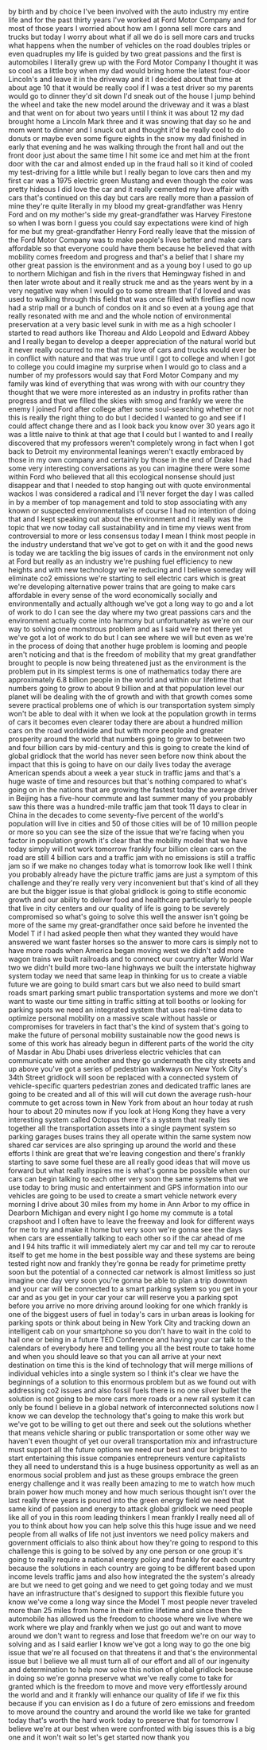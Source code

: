 
by birth and by choice I&#39;ve been
involved with the auto industry my
entire life and for the past thirty
years I&#39;ve worked at Ford Motor Company
and for most of those years I worried
about how am I gonna sell more cars and
trucks but today I worry about what if
all we do is sell more cars and trucks
what happens when the number of vehicles
on the road doubles triples or even
quadruples my life is guided by two
great passions and the first is
automobiles I literally grew up with the
Ford Motor Company I thought it was so
cool as a little boy when my dad would
bring home the latest four-door
Lincoln&#39;s and leave it in the driveway
and it I decided about that time at
about age 10 that it would be really
cool if I was a test driver so my
parents would go to dinner they&#39;d sit
down I&#39;d sneak out of the house I jump
behind the wheel and take the new model
around the driveway and it was a blast
and that went on for about two years
until I think it was about 12 my dad
brought home a Lincoln Mark three and it
was snowing that day so he and mom went
to dinner and I snuck out and thought
it&#39;d be really cool to do donuts or
maybe even some figure eights in the
snow my dad finished in early that
evening and he was walking through the
front hall and out the front door just
about the same time I hit some ice and
met him at the front door with the car
and almost ended up in the fraud hall so
it kind of cooled my test-driving for a
little while but I really began to love
cars then and my first car was a 1975
electric green Mustang and even though
the color was pretty hideous I did love
the car and it really cemented my love
affair with cars that&#39;s continued on
this day but cars are really more than a
passion of mine
they&#39;re quite literally in my blood my
great-grandfather was Henry Ford and on
my mother&#39;s side my great-grandfather
was Harvey Firestone so when I was born
I guess you could say expectations were
kind of high for me but my
great-grandfather Henry Ford really
leave that the mission of the Ford Motor
Company was to make people&#39;s lives
better and make cars affordable so that
everyone could have them because he
believed that with mobility comes
freedom and progress and that&#39;s a belief
that I share my other great passion is
the environment and as a young boy I
used to go up to northern Michigan and
fish in the rivers that Hemingway fished
in and then later wrote about and it
really struck me and as the years went
by in a very negative way when I would
go to some stream that I&#39;d loved and was
used to walking through this field that
was once filled with fireflies and now
had a strip mall or a bunch of condos on
it and so even at a young age that
really resonated with me and and the
whole notion of environmental
preservation at a very basic level sunk
in with me as a high schooler I started
to read authors like Thoreau and Aldo
Leopold and Edward Abbey and I really
began to develop a deeper appreciation
of the natural world but it never really
occurred to me that my love of cars and
trucks would ever be in conflict with
nature and that was true until I got to
college and when I got to college you
could imagine my surprise when I would
go to class and a number of my
professors would say that Ford Motor
Company and my family was kind of
everything that was wrong with with our
country they thought that we were more
interested as an industry in profits
rather than progress and that we filled
the skies with smog and frankly we were
the enemy
I joined Ford after college after some
soul-searching whether or not this is
really the right thing to do but I
decided I wanted to go and see if I
could affect change there and as I look
back you know over 30 years ago it was a
little naive to think at that age that I
could but I wanted to and I really
discovered that my professors weren&#39;t
completely wrong
in fact when I got back to Detroit my
environmental leanings weren&#39;t exactly
embraced by those in my own company and
certainly by those in the end of
Drake I had some very interesting
conversations as you can imagine there
were some within Ford who believed that
all this ecological nonsense should just
disappear and that I needed to stop
hanging out with quote environmental
wackos I was considered a radical and
I&#39;ll never forget the day I was called
in by a member of top management and
told to stop associating with any known
or suspected environmentalists of course
I had no intention of doing that
and I kept speaking out about the
environment and it really was the topic
that we now today call sustainability
and in time my views went from
controversial to more or less consensus
today I mean I think most people in the
industry understand that we&#39;ve got to
get on with it and the good news is
today we are tackling the big issues of
cards in the environment not only at
Ford but really as an industry we&#39;re
pushing fuel efficiency to new heights
and with new technology we&#39;re reducing
and I believe someday will eliminate co2
emissions we&#39;re starting to sell
electric cars which is great we&#39;re
developing alternative power trains that
are going to make cars affordable in
every sense of the word economically
socially and environmentally and
actually although we&#39;ve got a long way
to go and a lot of work to do I can see
the day where my two great passions cars
and the environment actually come into
harmony but unfortunately as we&#39;re on
our way to solving one monstrous problem
and as I said we&#39;re not there yet
we&#39;ve got a lot of work to do but I can
see where we will but even as we&#39;re in
the process of doing that another huge
problem is looming and people aren&#39;t
noticing and that is the freedom of
mobility that my great grandfather
brought to people is now being
threatened just as the environment is
the problem put in its simplest terms is
one of mathematics today there are
approximately 6.8 billion people in the
world and within our lifetime that
numbers going to grow to about 9 billion
and at that population level our planet
will be dealing with the
of growth and with that growth comes
some severe practical problems one of
which is our transportation system
simply won&#39;t be able to deal with it
when we look at the population growth in
terms of cars it becomes even clearer
today there are about a hundred million
cars on the road worldwide and but with
more people and greater prosperity
around the world that numbers going to
grow to between two and four billion
cars by mid-century and this is going to
create the kind of global gridlock that
the world has never seen before
now think about the impact that this is
going to have on our daily lives today
the average American spends about a week
a year stuck in traffic jams and that&#39;s
a huge waste of time and resources
but that&#39;s nothing compared to what&#39;s
going on in the nations that are growing
the fastest today the average driver in
Beijing has a five-hour commute and last
summer many of you probably saw this
there was a hundred-mile traffic jam
that took 11 days to clear in China in
the decades to come
seventy-five percent of the world&#39;s
population will live in cities and 50 of
those cities will be of 10 million
people or more so you can see the size
of the issue that we&#39;re facing when you
factor in population growth it&#39;s clear
that the mobility model that we have
today simply will not work tomorrow
frankly four billion clean cars on the
road are still 4 billion cars and a
traffic jam with no emissions is still a
traffic jam so if we make no changes
today what is tomorrow look like well I
think you probably already have the
picture traffic jams are just a symptom
of this challenge and they&#39;re really
very very inconvenient but that&#39;s kind
of all they are but the bigger issue is
that global gridlock is going to stifle
economic growth and our ability to
deliver food and healthcare particularly
to people that live in city centers and
our quality of life is going to be
severely compromised so what&#39;s going to
solve this well the answer isn&#39;t going
be more of the same my great-grandfather
once said before he invented the Model T
if I had asked people then what they
wanted they would have answered we want
faster horses so the answer to more cars
is simply not to have more roads when
America began moving west we didn&#39;t add
more wagon trains we built railroads and
to connect our country after World War
two we didn&#39;t build more two-lane
highways we built the interstate highway
system today we need that same leap in
thinking for us to create a viable
future we are going to build smart cars
but we also need to build smart roads
smart parking smart public
transportation systems and more we don&#39;t
want to waste our time sitting in
traffic sitting at toll booths or
looking for parking spots we need an
integrated system that uses real-time
data to optimize personal mobility on a
massive scale without hassle or
compromises for travelers in fact that&#39;s
the kind of system that&#39;s going to make
the future of personal mobility
sustainable now the good news is some of
this work has already begun in different
parts of the world the city of Masdar in
Abu Dhabi uses driverless electric
vehicles that can communicate with one
another and they go underneath the city
streets and up above you&#39;ve got a series
of pedestrian walkways on New York
City&#39;s 34th Street gridlock will soon be
replaced with a connected system of
vehicle-specific quarters pedestrian
zones and dedicated traffic lanes are
going to be created and all of this will
will cut down the average rush-hour
commute to get across town in New York
from about an hour today at rush hour to
about 20 minutes now if you look at Hong
Kong they have a very interesting system
called Octopus there it&#39;s a system that
really ties together all the
transportation assets into a single
payment system so parking garages buses
trains they all operate within the same
system now shared car services are also
springing up around the world
and these efforts I think are great that
we&#39;re leaving congestion and there&#39;s
frankly starting to save some fuel these
are all really good ideas that will move
us forward but what really inspires me
is what&#39;s gonna be possible when our
cars can begin talking to each other
very soon the same systems that we use
today to bring music and entertainment
and GPS information into our vehicles
are going to be used to create a smart
vehicle network every morning I drive
about 30 miles from my home in Ann Arbor
to my office in Dearborn Michigan and
every night I go home my commute is a
total crapshoot and I often have to
leave the freeway and look for different
ways for me to try and make it home but
very soon we&#39;re gonna see the days when
cars are essentially talking to each
other so if the car ahead of me and I 94
hits traffic it will immediately alert
my car and tell my car to reroute itself
to get me home in the best possible way
and these systems are being tested right
now and frankly they&#39;re gonna be ready
for primetime pretty soon but the
potential of a connected car network is
almost limitless so just imagine one day
very soon you&#39;re gonna be able to plan a
trip downtown and your car will be
connected to a smart parking system so
you get in your car and as you get in
your car your car will reserve you a
parking spot before you arrive no more
driving around looking for one which
frankly is one of the biggest users of
fuel in today&#39;s cars in urban areas is
looking for parking spots or think about
being in New York City and tracking down
an intelligent cab on your smartphone so
you don&#39;t have to wait in the cold to
hail one or being in a future TED
Conference and having your car talk to
the calendars of everybody here and
telling you all the best route to take
home and when you should leave
so that you can all arrive at your next
destination on time this is the kind of
technology that will merge millions of
individual vehicles into a single system
so I think it&#39;s clear we have the
beginnings of a solution to this
enormous problem but as we found out
with addressing co2 issues
and also fossil fuels there is no one
silver bullet the solution is not going
to be more cars more roads or a new rail
system it can only be found I believe in
a global network of interconnected
solutions now I know we can develop the
technology that&#39;s going to make this
work but we&#39;ve got to be willing to get
out there and seek out the solutions
whether that means vehicle sharing or
public transportation or some other way
we haven&#39;t even thought of yet
our overall transportation mix and
infrastructure must support all the
future options we need our best and our
brightest to start entertaining this
issue companies entrepreneurs venture
capitalists they all need to understand
this is a huge business opportunity as
well as an enormous social problem and
just as these groups embrace the green
energy challenge and it was really been
amazing to me to watch how much brain
power how much money and how much
serious thought isn&#39;t over the last
really three years is poured into the
green energy field we need that same
kind of passion and energy to attack
global gridlock we need people like all
of you in this room leading thinkers I
mean frankly I really need all of you to
think about how you can help solve this
this huge issue and we need people from
all walks of life not just inventors we
need policy makers and government
officials to also think about how
they&#39;re going to respond to this
challenge this is going to be solved by
any one person or one group it&#39;s going
to really require a national energy
policy and frankly for each country
because the solutions in each country
are going to be different based upon
income levels traffic jams and also how
integrated the the system&#39;s already are
but we need to get going and we need to
get going today and we must have an
infrastructure that&#39;s designed to
support this flexible future you know
we&#39;ve come a long way since the Model T
most people never traveled more than 25
miles from home in their entire lifetime
and since then the automobile has
allowed us the freedom to choose where
we live where we work where we play and
frankly when we just go out and want to
move around we don&#39;t want to regress and
lose that freedom we&#39;re on our way to
solving and as I said earlier I know
we&#39;ve got a long way to go the one big
issue that we&#39;re all focused on that
threatens it and that&#39;s the
environmental issue but I believe we all
must turn all of our effort and all of
our ingenuity and determination to help
now solve this notion of global gridlock
because in doing so we&#39;re gonna preserve
what we&#39;ve really come to take for
granted which is the freedom to move and
move very effortlessly around the world
and and it frankly will enhance our
quality of life if we fix this because
if you can envision as I do a future of
zero emissions and freedom to move
around the country and around the world
like we take for granted today that&#39;s
worth the hard work today to preserve
that for tomorrow I believe we&#39;re at our
best when were confronted with big
issues this is a big one and it won&#39;t
wait so let&#39;s get started now thank you
